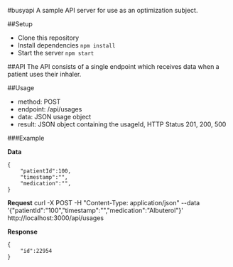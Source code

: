 #busyapi
A sample API server for use as an optimization subject.

##Setup
*  Clone this repository
*  Install dependencies `npm install`
*  Start the server `npm start`

##API
The API consists of a single endpoint which receives data when a patient uses their inhaler.

##Usage
*  method: POST
*  endpoint: /api/usages
*  data: JSON usage object
*  result: JSON object containing the usageId, HTTP Status 201, 200, 500

###Example

**Data**
````
{
    "patientId":100,
    "timestamp":"",
    "medication":"",
}
````

**Request**
    curl -X POST -H "Content-Type: application/json" --data '{"patientId":"100","timestamp":"","medication":"Albuterol"}' http://localhost:3000/api/usages

**Response**
````
{
    "id":22954
}
````
